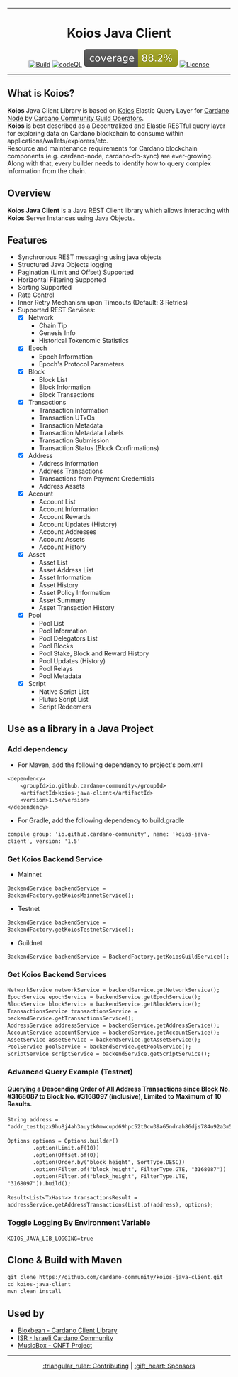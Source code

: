 <div align="center">
    <hr/>
        <h1 align="center" style="border-bottom: none">Koios Java Client</h1>

[![Build](https://github.com/cardano-community/koios-java-client/actions/workflows/maven.yml/badge.svg)](https://github.com/cardano-community/koios-java-client/actions/workflows/.github/workflows/maven.yml)
[![codeQL](https://github.com/cardano-community/koios-java-client/actions/workflows/codeql-analysis.yml/badge.svg)](https://github.com/cardano-community/koios-java-client/actions/workflows/.github/workflows/codeql-analysis.yml)
[![Coverage](.github/badges/jacoco.svg)](https://github.com/cardano-community/koios-java-client/actions/workflows/.github/workflows/maven.yml)
[![License](https://img.shields.io:/github/license/cardano-community/koios-java-client?color=blue&label=license)](https://opensource.org/licenses/Apache-2.0)
<hr/>
</div>

## What is Koios?
**Koios** Java Client Library is based on [Koios](https://www.koios.rest/) Elastic Query Layer for [Cardano Node](https://github.com/input-output-hk/cardano-node/) by [Cardano Community Guild Operators](https://github.com/cardano-community). <br>
**Koios** is best described as a Decentralized and Elastic RESTful query layer for exploring data on Cardano blockchain to consume within applications/wallets/explorers/etc. <br>
Resource and maintenance requirements for Cardano blockchain components (e.g. cardano-node, cardano-db-sync) are ever-growing. Along with that, every builder needs to identify how to query complex information from the chain.

## Overview
**Koios Java Client** is a Java REST Client library which allows interacting with **Koios** Server Instances using Java Objects.

## Features
- Synchronous REST messaging using java objects
- Structured Java Objects logging
- Pagination (Limit and Offset) Supported
- Horizontal Filtering Supported
- Sorting Supported
- Rate Control
- Inner Retry Mechanism upon Timeouts (Default: 3 Retries)
- Supported REST Services:
    - [x] Network
        - Chain Tip
        - Genesis Info
        - Historical Tokenomic Statistics
    - [x] Epoch
        - Epoch Information
        - Epoch's Protocol Parameters
    - [x] Block
        - Block List
        - Block Information
        - Block Transactions
    - [x] Transactions
        - Transaction Information
        - Transaction UTxOs
        - Transaction Metadata
        - Transaction Metadata Labels
        - Transaction Submission
        - Transaction Status (Block Confirmations)
    - [x] Address
        - Address Information
        - Address Transactions
        - Transactions from Payment Credentials
        - Address Assets
    - [x] Account
        - Account List
        - Account Information
        - Account Rewards
        - Account Updates (History)
        - Account Addresses
        - Account Assets
        - Account History
    - [x] Asset
        - Asset List
        - Asset Address List
        - Asset Information
        - Asset History
        - Asset Policy Information
        - Asset Summary
        - Asset Transaction History
    - [x] Pool
        - Pool List
        - Pool Information
        - Pool Delegators List
        - Pool Blocks
        - Pool Stake, Block and Reward History
        - Pool Updates (History)
        - Pool Relays
        - Pool Metadata
    - [x] Script
        - Native Script List
        - Plutus Script List
        - Script Redeemers

## Use as a library in a Java Project

### Add dependency

- For Maven, add the following dependency to project's pom.xml
```
<dependency>
    <groupId>io.github.cardano-community</groupId>
    <artifactId>koios-java-client</artifactId>
    <version>1.5</version>
</dependency>
```

- For Gradle, add the following dependency to build.gradle
```
compile group: 'io.github.cardano-community', name: 'koios-java-client', version: '1.5'
```

### Get Koios Backend Service
- Mainnet
```
BackendService backendService = BackendFactory.getKoiosMainnetService();
```

- Testnet
```
BackendService backendService = BackendFactory.getKoiosTestnetService();
```

- Guildnet
```
BackendService backendService = BackendFactory.getKoiosGuildService();
```

### Get Koios Backend Services
```
NetworkService networkService = backendService.getNetworkService();
EpochService epochService = backendService.getEpochService();
BlockService blockService = backendService.getBlockService();
TransactionsService transactionsService = backendService.getTransactionsService();
AddressService addressService = backendService.getAddressService();
AccountService accountService = backendService.getAccountService();
AssetService assetService = backendService.getAssetService();
PoolService poolService = backendService.getPoolService();
ScriptService scriptService = backendService.getScriptService();
```

### Advanced Query Example (Testnet)
#### Querying a Descending Order of All Address Transactions since Block No. #3168087 to Block No. #3168097 (inclusive), Limited to Maximum of 10 Results.
```
String address = "addr_test1qzx9hu8j4ah3auytk0mwcupd69hpc52t0cw39a65ndrah86djs784u92a3m5w475w3w35tyd6v3qumkze80j8a6h5tuqq5xe8y";

Options options = Options.builder()
        .option(Limit.of(10))
        .option(Offset.of(0))
        .option(Order.by("block_height", SortType.DESC))
        .option(Filter.of("block_height", FilterType.GTE, "3168087"))
        .option(Filter.of("block_height", FilterType.LTE, "3168097")).build();

Result<List<TxHash>> transactionsResult = addressService.getAddressTransactions(List.of(address), options);
```
### Toggle Logging By Environment Variable
```
KOIOS_JAVA_LIB_LOGGING=true
```
## Clone & Build with Maven
```
git clone https://github.com/cardano-community/koios-java-client.git
cd koios-java-client
mvn clean install
```

## Used by
* [Bloxbean - Cardano Client Library](https://github.com/bloxbean/cardano-client-lib)
* [ISR - Israeli Cardano Community](https://www.cardano-israel.com/)
* [MusicBox - CNFT Project](https://www.musicboxnft.com/)
<hr/>
<div align="center">

</div>

<p align="center">
<a href="CONTRIBUTING.md">:triangular_ruler: Contributing</a>
  |
<a href="SPONSORS.md">:gift_heart: Sponsors</a>
</p>
